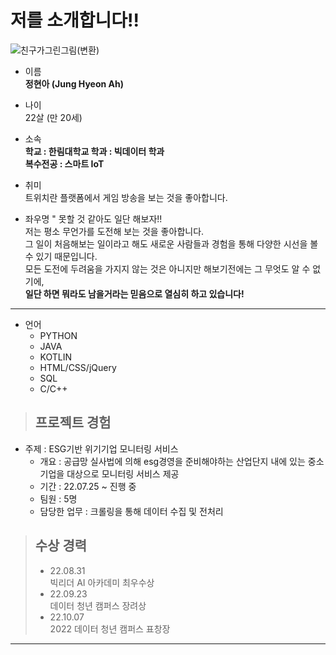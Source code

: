 # 저를 소개합니다!!
![친구가그린그림(변환)](https://user-images.githubusercontent.com/83272007/198274581-738e1734-d3c0-4821-ae77-313c45061e4b.png)

- 이름   
  **정현아 (Jung Hyeon Ah)**

- 나이   
  22살 (만 20세)   
  
- 소속   
  **학교 : 한림대학교
  학과 : 빅데이터 학과   
  복수전공 : 스마트 IoT**   
  
- 취미   
  트위치란 플랫폼에서 게임 방송을 보는 것을 좋아합니다.
  
- 좌우명
 " 못할 것 같아도 일단 해보자!!   
    저는 평소 무언가를 도전해 보는 것을 좋아합니다.   
    그 일이 처음해보는 일이라고 해도 새로운 사람들과 경험을 통해 다양한 시선을 볼 수 있기 때문입니다.   
    모든 도전에 두려움을 가지지 않는 것은 아니지만 해보기전에는 그 무엇도 알 수 없기에,   
    **일단 하면 뭐라도 남을거라는 믿음으로 열심히 하고 있습니다!**
  
---

- 언어   
  - PYTHON
  - JAVA
  - KOTLIN
  - HTML/CSS/jQuery
  - SQL
  - C/C++   

> ## 프로젝트 경험   
- 주제 : ESG기반 위기기업 모니터링 서비스   
  - 개요 : 공급망 실사법에 의해 esg경영을 준비해야하는 산업단지 내에 있는 중소기업을 대상으로 모니터링 서비스 제공   
  - 기간 : 22.07.25 ~ 진행 중   
  - 팀원 : 5명   
  - 담당한 업무 : 크롤링을 통해 데이터 수집 및 전처리   

> ## 수상 경력   
  > - 22.08.31   
  >빅리더 AI 아카데미 최우수상      
  > - 22.09.23   
  > 데이터 청년 캠퍼스 장려상   
  > - 22.10.07   
  > 2022 데이터 청년 캠퍼스 표창장   
---

